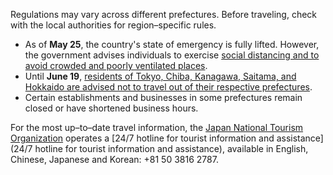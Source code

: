 Regulations may vary across different prefectures. Before traveling, check with the local authorities for region–specific rules.

- As of **May 25**, the country's state of emergency is fully lifted. However, the government advises individuals to exercise [social distancing and to avoid crowded and poorly ventilated places](https://www.japan-guide.com/news/alerts.html).
- Until **June 19**, [residents of Tokyo, Chiba, Kanagawa, Saitama, and Hokkaido are advised not to travel out of their respective prefectures](https://www.jrailpass.com/blog/coronavirus-covid-19-advisory-info).
- Certain establishments and businesses in some prefectures remain closed or have shortened business hours.

For the most up–to–date travel information, the [Japan National Tourism Organization](https://www.japan.travel/en/coronavirus/) operates a [24/7 hotline for tourist information and assistance](24/7 hotline for tourist information and assistance), available in English, Chinese, Japanese and Korean: +81 50 3816 2787.
